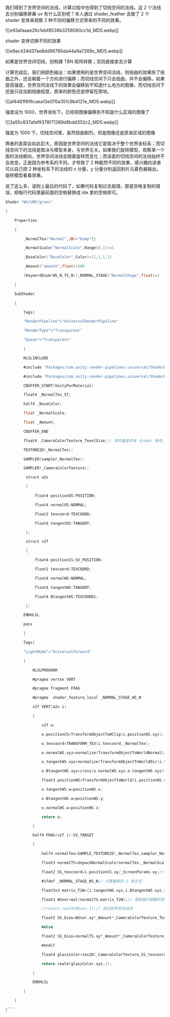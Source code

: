 我们得到了世界空间的法线，计算过程中也得到了切线空间的法线。这 2 个法线去分别偏移屏幕 uv 有什么区别呢？本人通过 shader_feather 去做了 2 个 shader 变体来观察 2 种不同的偏移方式带来的不同的效果。

![[e93afaaae26c1ebf8538b3258080cc1d_MD5.webp]]

shader 变体切换不同的效果

![[e9ac434d37ae8dd96785da44a9a7269c_MD5.webp]]

如果是世界空间切线，则构建 TBN 矩阵转换；否则直接拿去计算

计算完成后，我们把颜色输出：如果使用的是世界空间法线，则扭曲的效果除了扭曲之外，还会朝着一个方向进行偏移；而切线空间下只会扭曲，并不会偏移。如果提高强度，世界空间法线下的效果会偏移到不知道什么地方的图像，而切线空间下还是只会加剧扭曲程度，原来的颜色还是停留在原地。

![[af4481f6f6caea13e070a351c9b4121e_MD5.webp]]

强度设为 1000，世界坐标下，已经把图像偏移到不知是什么区域的图像了

![[3a55c837afaf9378f71389d8bdd352c2_MD5.webp]]

强度为 1000 下，切线空间里，虽然扭曲剧烈，但是图像还是原来区域的图像

两者的差距会如此巨大，原因是世界空间的法线它是取决于整个世界坐标系；而切线空间下的法线是取决与模型本身，与世界无关。如果我们旋转模型，观察某一个面的法线朝向，世界空间法线会随着旋转而变化；而该面的切线空间的法线始终不会改变。正是因为参考系的不同，才导致了 2 种截然不同的效果，感兴趣的读者可以自己把 2 种坐标系下的法线的 x 分量，y 分量分别返回到片元着色器输出，旋转模型看看效果。

说了这么多，该附上最后的代码了，如果代码复制过去报错，那是空格复制的错误，把每行代码里最前面的空格替换成 ide 里的空格即可。
```c
Shader "WX/URP/grass"

{

    Properties

    {

        _NormalTex("Normal",2D)="bump"{}

        _NormalScale("NormalScale",Range(0,1))=1

        _BaseColor("BaseColor",Color)=(1,1,1,1)

        _Amount("amount",float)=100

        [KeywordEnum(WS_N,TS_N)]_NORMAL_STAGE("NormalStage",float)=1

    }

    SubShader

    {

        Tags{

        "RenderPipeline"="UniversalRenderPipeline"

        "RenderType"="Transparent"

        "Queue"="Transparent"

        }

        HLSLINCLUDE

        #include "Packages/com.unity.render-pipelines.universal/ShaderLibrary/Core.hlsl"

        #include "Packages/com.unity.render-pipelines.universal/ShaderLibrary/lighting.hlsl"

        CBUFFER_START(UnityPerMaterial)

        float4 _NormalTex_ST;

        half4 _BaseColor;

        float _NormalScale;

        float _Amount;

        CBUFFER_END

        float4 _CameraColorTexture_TexelSize;// 该向量是非本 shader 独有，不能放在常量缓冲区

        TEXTURE2D(_NormalTex);

        SAMPLER(sampler_NormalTex);

        SAMPLER(_CameraColorTexture);

         struct a2v

         {

             float4 positionOS:POSITION;

             float4 normalOS:NORMAL;

             float2 texcoord:TEXCOORD;

             float4 tangentOS:TANGENT;

         };

         struct v2f

         {

             float4 positionCS:SV_POSITION;

             float2 texcoord:TEXCOORD;

             float4 normalWS:NORMAL;

             float4 tangentWS:TANGENT;

             float4 BtangentWS:TEXCOORD1;  

         };

        ENDHLSL

        pass

        {

        Tags{

        "LightMode"="UniversalForward"

        }

            HLSLPROGRAM

            #pragma vertex VERT

            #pragma fragment FRAG

            #pragma  shader_feature_local _NORMAL_STAGE_WS_N 

            v2f VERT(a2v i)

            {

                v2f o;

                o.positionCS=TransformObjectToHClip(i.positionOS.xyz);

                o.texcoord=TRANSFORM_TEX(i.texcoord,_NormalTex);

                o.normalWS.xyz=normalize(TransformObjectToWorldNormal(i.normalOS.xyz));

                o.tangentWS.xyz=normalize(TransformObjectToWorldDir(i.tangentOS.xyz));

                o.BtangentWS.xyz=cross(o.normalWS.xyz,o.tangentWS.xyz)*i.tangentOS.w*unity_WorldTransformParams.w;

                float3 positionWS=TransformObjectToWorld(i.positionOS.xyz);

                o.tangentWS.w=positionWS.x;

                o.BtangentWS.w=positionWS.y;

                o.normalWS.w=positionWS.z;

                return o;

            }

            half4 FRAG(v2f i):SV_TARGET

            {

                half4 normalTex=SAMPLE_TEXTURE2D(_NormalTex,sampler_NormalTex,i.texcoord)*_BaseColor;// 获取法线贴图

                float3 normalTS=UnpackNormalScale(normalTex,_NormalScale);// 得到我们想要对比的切线空间法线

                float2 SS_texcoord=i.positionCS.xy/_ScreenParams.xy;// 获取屏幕 UV

                #ifdef _NORMAL_STAGE_WS_N// 计算偏移的 2 张方式

                float3x3 matrix_T2W={i.tangentWS.xyz,i.BtangentWS.xyz,i.normalWS.xyz};// 构建 tbn 矩阵

                float3 WSnor=mul(normalTS,matrix_T2W);// 得到我们想要的世界空间法线

                //return real4(WSnor,1);// 测试世界空间法线

                float2 SS_bias=WSnor.xy*_Amount*_CameraColorTexture_TexelSize;// 如果取的世界空间的法线则执行它计算偏移，但是世界空间的法线由世界空间确定，会随着模型的旋转而变化；

                #else

                float2 SS_bias=normalTS.xy*_Amount*_CameraColorTexture_TexelSize;// 如果取的是切线空间的法线则执行它计算偏移，但是切线空间的法线不随着模型的旋转而变换；

                #endif

                float4 glassColor=tex2D(_CameraColorTexture,SS_texcoord+SS_bias);// 把最终的颜色输出到屏幕即可

                return real4(glassColor.xyz,1);

            }

            ENDHLSL

        }

    }

}```